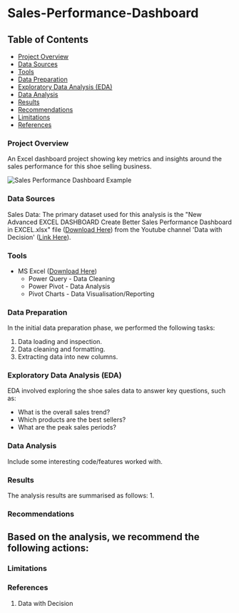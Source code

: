 # Sales-Performance-Dashboard

## Table of Contents

- [Project Overview](#project-overview)
- [Data Sources](#data-sources)
- [Tools](#tools)
- [Data Preparation](#Data-Preparation)
- [Exploratory Data Analysis (EDA)](#Exploratory-Data-Analysis-(EDA))
- [Data Analysis](#Data-Analysis)
- [Results](#Results)
- [Recommendations](#Recommendations)
- [Limitations](#Limitations)
- [References](#References)


### Project Overview
An Excel dashboard project showing key metrics and insights around the sales performance for this shoe selling business.

![Sales Performance Dashboard Example](https://github.com/user-attachments/assets/09d76a25-cc9a-4ded-910b-2f5da0ee25a6)

### Data Sources
Sales Data: The primary dataset used for this analysis is the "New Advanced EXCEL DASHBOARD  Create Better Sales Performance Dashboard in EXCEL.xlsx" file ([Download Here](https://drive.google.com/file/d/1T8r-OPm5QjbWIUHdFLxerdOw925h5v_f/view)) from the Youtube channel 'Data with Decision' ([Link Here](https://www.youtube.com/@datalab365)).


### Tools
- MS Excel ([Download Here](https://microsoft.com))
    - Power Query - Data Cleaning
    - Power Pivot - Data Analysis
    - Pivot Charts - Data Visualisation/Reporting


### Data Preparation
In the initial data preparation phase, we performed the following tasks:
1. Data loading and inspection.
2. Data cleaning and formatting.
3. Extracting data into new columns.


### Exploratory Data Analysis (EDA)
EDA involved exploring the shoe sales data to answer key questions, such as:
- What is the overall sales trend?
- Which products are the best sellers?
- What are the peak sales periods?


### Data Analysis
Include some interesting code/features worked with.


### Results
The analysis results are summarised as follows:
1. 

### Recommendations
Based on the analysis, we recommend the following actions:
- 

### Limitations



### References
1. Data with Decision
